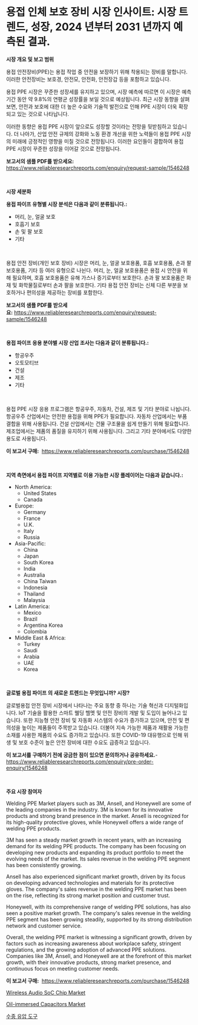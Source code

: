 <p><h1>용접 인체 보호 장비 시장 인사이트: 시장 트렌드, 성장, 2024 년부터 2031 년까지 예측된 결과.</h1></p><p><strong>시장 개요 및 보고 범위</strong></p>
<p><p>용접 안전장비(PPE)는 용접 작업 중 안전을 보장하기 위해 착용되는 장비를 말합니다. 이러한 안전장비는 보호경, 안전모, 안전화, 안전장갑 등을 포함하고 있습니다. </p><p>용접 PPE 시장은 꾸준한 성장세를 유지하고 있으며, 시장 예측에 따르면 이 시장은 예측 기간 동안 약 9.8%의 연평균 성장률을 보일 것으로 예상됩니다. 최근 시장 동향을 살펴보면, 안전과 보호에 대한 더 높은 수요와 기술적 발전으로 인해 PPE 시장이 더욱 확장되고 있는 것으로 나타납니다. </p><p>이러한 동향은 용접 PPE 시장이 앞으로도 성장할 것이라는 전망을 뒷받침하고 있습니다. 더 나아가, 산업 안전 규제의 강화와 노동 환경 개선을 위한 노력들이 용접 PPE 시장의 미래에 긍정적인 영향을 미칠 것으로 전망됩니다. 이러한 요인들이 결합하여 용접 PPE 시장이 꾸준한 성장을 이어갈 것으로 전망됩니다.</p></p>
<p><strong>보고서의 샘플 PDF를 받으세요:</strong> <a href="https://www.reliableresearchreports.com/enquiry/request-sample/1546248">https://www.reliableresearchreports.com/enquiry/request-sample/1546248</a></p>
<p>&nbsp;</p>
<p><strong>시장 세분화</strong></p>
<p><strong>용접 파이프 유형별 시장 분석은 다음과 같이 분류됩니다.:</strong></p>
<p><ul><li>머리, 눈, 얼굴 보호</li><li>호흡기 보호</li><li>손 및 팔 보호</li><li>기타</li></ul></p>
<p>&nbsp;</p>
<p><p>용접 안전 장비(개인 보호 장비) 시장은 머리, 눈, 얼굴 보호용품, 호흡 보호용품, 손과 팔 보호용품, 기타 등 여러 유형으로 나뉜다. 머리, 눈, 얼굴 보호용품은 용접 시 안전을 위해 필요하며, 호흡 보호용품은 유해 가스나 증기로부터 보호한다. 손과 팔 보호용품은 화재 및 화학물질로부터 손과 팔을 보호한다. 기타 용접 안전 장비는 신체 다른 부분을 보호하거나 편의성을 제공하는 장비를 포함한다.</p></p>
<p><strong>보고서의 샘플 PDF를 받으세요:</strong>&nbsp;<a href="https://www.reliableresearchreports.com/enquiry/request-sample/1546248">https://www.reliableresearchreports.com/enquiry/request-sample/1546248</a></p>
<p>&nbsp;</p>
<p><strong> 용접 파이프 응용 분야별 시장 산업 조사는 다음과 같이 분류됩니다.:</strong></p>
<p><ul><li>항공우주</li><li>오토모티브</li><li>건설</li><li>제조</li><li>기타</li></ul></p>
<p>&nbsp;</p>
<p><p>용접 PPE 시장 응용 프로그램은 항공우주, 자동차, 건설, 제조 및 기타 분야로 나뉩니다. 항공우주 산업에서는 안전한 용접을 위해 PPE가 필요합니다. 자동차 산업에서는 부품 결합을 위해 사용됩니다. 건설 산업에서는 건물 구조물을 쉽게 만들기 위해 필요합니다. 제조업에서는 제품의 품질을 유지하기 위해 사용됩니다. 그리고 기타 분야에서도 다양한 용도로 사용됩니다.</p></p>
<p><strong>이 보고서 구매:</strong>&nbsp; <a href="https://www.reliableresearchreports.com/purchase/1546248">https://www.reliableresearchreports.com/purchase/1546248</a></p>
<p>&nbsp;</p>
<p><strong>지역 측면에서 용접 파이프 지역별로 이용 가능한 시장 플레이어는 다음과 같습니다.:</strong></p>
<p><ul>
    <li>
        North America:
        <ul>
            <li>United States</li>
            <li>Canada</li>
        </ul>
    </li>
    <li>
        Europe:
        <ul>
            <li>Germany</li>
            <li>France</li>
            <li>U.K.</li>
            <li>Italy</li>
            <li>Russia</li>
        </ul>
    </li>
    <li>
        Asia-Pacific:
        <ul>
            <li>China</li>
            <li>Japan</li>
            <li>South Korea</li>
            <li>India</li>
            <li>Australia</li>
            <li>China Taiwan</li>
            <li>Indonesia</li>
            <li>Thailand</li>
            <li>Malaysia</li>
        </ul>
    </li>
    <li>
        Latin America:
        <ul>
            <li>Mexico</li>
            <li>Brazil</li>
            <li>Argentina Korea</li>
            <li>Colombia</li>
        </ul>
    </li>
    <li>
        Middle East & Africa:
        <ul>
            <li>Turkey</li>
            <li>Saudi</li>
            <li>Arabia</li>
            <li>UAE</li>
            <li>Korea</li>
        </ul>
    </li>
    </ul></p>
<p>&nbsp;</p>
<p><strong>글로벌 용접 파이프 의 새로운 트렌드는 무엇입니까? 시장?</strong></p>
<p><p>글로벌용접 안전 장비 시장에서 나타나는 주요 동향 중 하나는 기술 혁신과 디지털화입니다. IoT 기술을 활용한 스마트 웰딩 헬멧 및 안전 장비의 개발 및 도입이 늘어나고 있습니다. 또한 지능형 안전 장비 및 자동화 시스템의 수요가 증가하고 있으며, 안전 및 편의성을 높이는 제품들이 주목받고 있습니다. 더불어 지속 가능한 제품과 재활용 가능한 소재를 사용한 제품의 수요도 증가하고 있습니다. 또한 COVID-19 대유행으로 인해 위생 및 보호 수준이 높은 안전 장비에 대한 수요도 급증하고 있습니다.</p></p>
<p><strong>이 보고서를 구매하기 전에 궁금한 점이 있으면 문의하거나 공유하세요.</strong>- <a href="https://www.reliableresearchreports.com/enquiry/pre-order-enquiry/1546248">https://www.reliableresearchreports.com/enquiry/pre-order-enquiry/1546248</a></p>
<p>&nbsp;</p>
<p><strong>주요 시장 참여자</strong></p>
<p><p>Welding PPE Market players such as 3M, Ansell, and Honeywell are some of the leading companies in the industry. 3M is known for its innovative products and strong brand presence in the market. Ansell is recognized for its high-quality protective gloves, while Honeywell offers a wide range of welding PPE products.</p><p>3M has seen a steady market growth in recent years, with an increasing demand for its welding PPE products. The company has been focusing on developing new products and expanding its product portfolio to meet the evolving needs of the market. Its sales revenue in the welding PPE segment has been consistently growing.</p><p>Ansell has also experienced significant market growth, driven by its focus on developing advanced technologies and materials for its protective gloves. The company's sales revenue in the welding PPE market has been on the rise, reflecting its strong market position and customer trust.</p><p>Honeywell, with its comprehensive range of welding PPE solutions, has also seen a positive market growth. The company's sales revenue in the welding PPE segment has been growing steadily, supported by its strong distribution network and customer service.</p><p>Overall, the welding PPE market is witnessing a significant growth, driven by factors such as increasing awareness about workplace safety, stringent regulations, and the growing adoption of advanced PPE solutions. Companies like 3M, Ansell, and Honeywell are at the forefront of this market growth, with their innovative products, strong market presence, and continuous focus on meeting customer needs.</p></p>
<p><strong>이 보고서 구매:</strong>&nbsp;&nbsp;<a href="https://www.reliableresearchreports.com/purchase/1546248">https://www.reliableresearchreports.com/purchase/1546248</a></p>
<p><p><a href="https://github.com/dx0328/Market-Research-Report-List-2/blob/main/wireless-audio-soc-chip-market.md">Wireless Audio SoC Chip Market</a></p><p><a href="https://github.com/Glendatilghmankmgz0rbhwpy/Market-Research-Report-List-1/blob/main/oil-immersed-capacitors-market.md">Oil-immersed Capacitors Market</a></p><p><a href="https://github.com/fernandotryO5lson96765/Market-Research-Report-List-1/blob/main/196776713330.md">수중 유압 도구</a></p></p>

